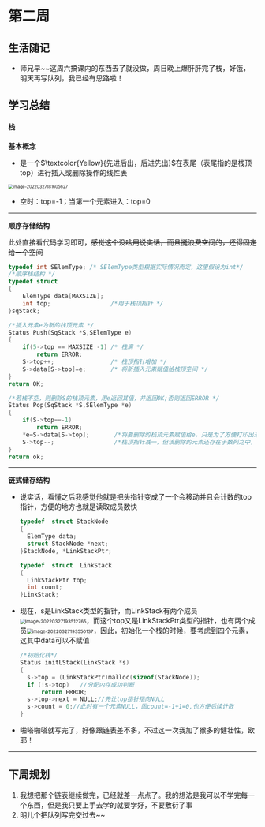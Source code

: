 # 第二周

## 生活随记

- 师兄早~~这周六搞课内的东西去了就没做，周日晚上爆肝肝完了栈，好饿，明天再写队列，我已经有思路啦！

## 学习总结

#### 栈

**基本概念**

- 是一个$\textcolor{Yellow}{先进后出，后进先出}$在表尾（表尾指的是栈顶top）进行插入或删除操作的线性表

<img src="D:/iaaaa/Typora的图片/image-20220327181605627.png" alt="image-20220327181605627" style="zoom: 60%;" />

- 空时：top=-1；当第一个元素进入：top=0

***

**顺序存储结构**

此处直接看代码学习即可，~~感觉这个没啥用说实话，而且挺浪费空间的，还得固定给一个空间~~

~~~c
typedef int SElemType; /* SElemType类型根据实际情况而定，这里假设为int*/
/*顺序栈结构 */ 
typedef struct
{
    ElemType data[MAXSIZE];
	int top;                 /*用于栈顶指针 */ 
}sqStack;
~~~

~~~c
/*插入元素e为新的栈顶元素 */
Status Push(SqStack *S,SElemType e)
{
    if(5->top == MAXSIZE -1) /* 栈满 */ 
    	return ERROR;
    S->top++;                /* 栈顶指针增加 */ 
    S->data[S->top]=e;       /* 将新插入元素赋值给栈顶空间 */ 
}
return OK;
~~~

~~~c
/*若栈不空，则删除S的栈顶元素，用e返回其值，并返回OK;否则返回ERROR */ 
Status Pop(SqStack *S,SElemType *e)
{
    if(S->top==-1)
        return ERROR;
    *e=S->data[S->top];       /*将要删除的栈顶元素赋值给e，只是为了方便打印出来*/ 
    S->top--;                 /*栈顶指针减一，但该删除的元素还存在于数列之中，下次进栈即可将其覆盖*/
}
return ok; 
~~~

***

**链式储存结构**

- 说实话，看懂之后我感觉他就是把头指针变成了一个会移动并且会计数的top指针，方便的地方也就是读取成员数快

  ~~~c
  typedef  struct StackNode
  {
  	ElemType data;
  	struct StackNode *next;
  }StackNode, *LinkStackPtr;
  
  typedef  struct  LinkStack
  {
  	LinkStackPtr top;
  	int	count;
  }LinkStack;
  ~~~

- 现在，s是LinkStack类型的指针，而LinkStack有两个成员<img src="D:/iaaaa/Typora的图片/image-20220327193512765.png" alt="image-20220327193512765" style="zoom:67%;" />，而这个top又是LinkStackPtr类型的指针，也有两个成员<img src="D:/iaaaa/Typora的图片/image-20220327193550137.png" alt="image-20220327193550137" style="zoom: 67%;" />，因此，初始化一个栈的时候，要考虑到四个元素，这其中data可以不赋值

  ~~~c
  /*初始化栈*/
  Status initLStack(LinkStack *s)
  {
  	s->top = (LinkStackPtr)malloc(sizeof(StackNode));
  	if (!s->top)   //分配内存成功判断
  		return ERROR;
  	s->top->next = NULL;//先让top指针指向NULL
  	s->count = 0;//此时有一个元素NULL，固count=-1+1=0,也方便后续计数
  }
  ~~~

- 啪嗒啪嗒就写完了，好像跟链表差不多，不过这一次我加了猴多的健壮性，欧耶！

***

## 下周规划

1. 我想把那个链表继续做完，已经就差一点点了。我的想法是我可以不学完每一个东西，但是我只要上手去学的就要学好，不要敷衍了事
2. 明儿个把队列写完交过去~~